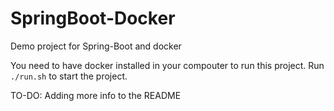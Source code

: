 # SpringBoot-Docker
Demo project for Spring-Boot and docker

You need to have docker installed in your compouter to run this project. 
Run ```./run.sh``` to start the project.

TO-DO: Adding more info to the README
